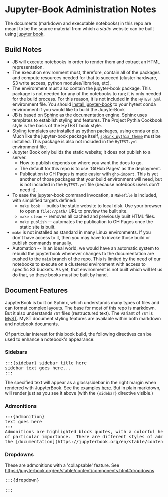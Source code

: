 # Jupyter-Book Administration Notes

The documents (markdown and executable notebooks) in this repo are meant to be the source material from
which a _static_ website can be built using [jupyter book](https://jupyterbook.org/en/stable/intro.html).

## Build Notes

* JB will execute notebooks in order to render them and extract an HTML representation.
* The execution environment must, therefore, contain all of the packages and compute resources needed
  for that to succeed (cluster hardware, S3 write access, python modules/libraries, etc).
* The environment must also contain the jupyter-book package. This package is not needed for any
  of the notebooks to run; it is only needed for the build process.  For this reason, it is not included
  in the `HyTEST.yml` environment file. You should [install jupyter-book](https://pypi.org/project/jupyter-book/) to your hytest conda environment if you would like to build the JupyterBook
* JB is based on [Sphinx](https://jupyterbook.org/en/stable/explain/sphinx.html) as the documentation engine.
  Sphinx uses templates to establish styling and
  features.  The Project Pythia Cookbook style is the basis of the HyTEST book style.
* Styling templates are installed as python packages, using conda or pip.  Much like the jupyter-book
  package itself, [`sphinx_pythia_theme`](https://pypi.org/project/sphinx-pythia-theme/) must be installed.  This package is also not included in the
  `HyTEST.yml` environment file.
* Jupyter Book only builds the static website; it does not publish to a server.
  - How to publish depends on where you want the docs to go.
  - The default for this repo is to use 'GitHub Pages' as the deployment.
  - Publication to GH Pages is made easier with [`ghp-import`](https://pypi.org/project/ghp-import/).  This is yet another of those packages that
    your build environment will need, but is not included in the `HyTEST.yml` file (because notebook users
    don't need it).
* To ease the jupyter-book command invocation, a `Makefile` is included, with simplified targets defined:
  - `make book` -- builds the static website to local disk.  Use your browser to open a `file://path/` URL
    to preview the built site.
  - `make clean` -- removes all cached and previously built HTML files.
  - `make publish` -- automates the publication to GH Pages once the static site is built.
* `make` is not installed as standard in many Linux environments. If you don't have access to it, then you
  may have to invoke those build or publish commands manually.
* Automation -- In an ideal world, we would have an automatic system to rebuild the jupyterbook whenever
  changes to the documentation are pushed to the `main` branch of the repo. This is limited by the need
  of our notebooks to execute on a clustered environment with access to specific S3 buckets. As yet, that
  environment is not built which will let us do that, so these books must be built by hand.

## Document Features

JupyterBook is built on Sphinx, which understands many types of files and can format complex layouts. The
base for most of this repo is markdown.  But it also understands `rST` files (restructured text). The
variant of `rST` is [MyST](https://jupyterbook.org/en/stable/reference/cheatsheet.html).  MyST document
styling features are available within both markdown and notebook documents.

Of particular interest for this book build, the following directives can be used to enhance a notebook's appearance:

### Sidebars

<pre>
:::{sidebar} sidebar title here
sidebar text goes here...
:::
</pre>
The specified text will appear as a gloss/sidebar in the right margin when rendered with JupyterBook. See the examples [here](https://jupyterbook.org/en/stable/content/layout.html#sidebar-content).  But in plain markdown, will render just as you see it above (with the `{sidebar}` directive visible.)

### Admonitions

<pre>
:::{admonition}
text goes here
:::
Admonitions are highlighted block quotes, with a colorful headline bar.  These are useful to highlight text
of particular importance.  There are different styles of admonition (note, warning, error, tip, etc).  See
the [documentation](https://jupyterbook.org/en/stable/content/content-blocks.html#notes-warnings-and-other-admonitions) for examples.
</pre>

### Dropdowns

These are admonitions with a 'collapsable' feature. See <https://jupyterbook.org/en/stable/content/components.html#dropdowns>
<pre>
:::{dropdown}

:::
</pre>